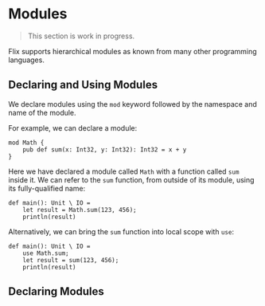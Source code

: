 # Modules

> This section is work in progress.

Flix supports hierarchical modules as known from many other programming
languages.

## Declaring and Using Modules

We declare modules using the `mod` keyword followed by the namespace and name of
the module. 

For example, we can declare a module:

```flix
mod Math {
    pub def sum(x: Int32, y: Int32): Int32 = x + y
}
```

Here we have declared a module called `Math` with a function called `sum` inside
it. We can refer to the `sum` function, from outside of its module, using its
fully-qualified name:

```flix
def main(): Unit \ IO = 
    let result = Math.sum(123, 456);
    println(result)
```

Alternatively, we can bring the `sum` function into local scope with `use`:

```flix
def main(): Unit \ IO = 
    use Math.sum;
    let result = sum(123, 456);
    println(result)
```

## Declaring Modules



<!--
Namespaces are hierarchical, so we can declare a
deeper namespace:

```flix
namespace Core/Math {
    def sum(x: Int32, y32: Int): Int32 = x + y
}
```

Note that the fragments of a namespace are separated
by `/`.

We can freely nest namespaces.
For example:

```flix
namespace Core {
    namespace Math {

        def sum(x: Int32, y: Int32): Int32 = x + y

        namespace Stats {
            def median(xs: List[Int32]): Int32 = ???
        }
    }
}
```

## Using Definitions from a Namespace

We can refer to definitions from a namespace by their
fully-qualified name.
For example:

```flix
namespace Core/Math {
    pub def sum(x: Int32, y: Int32): Int32 = x + y
}

def main(): Unit \ IO =
    Core/Math.sum(21, 42) |> println
```

Note that we must declare `sum` as public (`pub`) to
allow access to it from outside its own namespace.

It can quickly get tedious to refer to definitions by
their fully-qualified name.

The `use` construct allows us to "import" definitions
from another namespace:

```flix
namespace Core/Math {
    pub def sum(x: Int32, y: Int32): Int32 = x + y
}

def main(): Unit \ IO =
    use Core/Math.sum;
    sum(21, 42) |> println
```

Here the `use` is local to the `main` function.
A `use` can also appear at the top of a file:

```flix
use Core/Math.sum;

def main(): Unit \ IO =
    sum(21, 42) |> println

namespace Core/Math {
    pub def sum(x: Int32, y: Int32): Int32 = x + y
}
```

## Using Multiple Definitions from a Namespaces

We can also use multiple definitions from a namespace:

```flix
use Core/Math.sum;
use Core/Math.mul;

def main(): Unit \ IO =
    mul(42, 84) |> sum(21) |> println

namespace Core/Math {
    pub def sum(x: Int32, y: Int32): Int32 = x + y
    pub def mul(x: Int32, y: Int32): Int32 = x * y
}
```

Multiple such uses can be grouped together:

```flix
use Core/Math.{sum, mul};

def main(): Unit \ IO =
    mul(42, 84) |> sum(21) |> println

namespace Core/Math {
    pub def sum(x: Int32, y: Int32): Int32 = x + y
    pub def mul(x: Int32, y: Int32): Int32 = x * y
}
```

> **Design Note**
>
> Flix does not support _wildcard_ uses because they
> are inherently ambiguous and may lead to subtle
> errors during refactoring.

## Avoiding Name Clashes with Renaming

We can use renaming to avoid name clashes between
identically named definitions.
For example:

```flix
use A.{concat => stringConcat};
use B.{concat => listConcat};

def main(): Unit \ IO =
    stringConcat("Hello", " World!") |> println

namespace A {
    pub def concat(x: String, y: String): String = x + y
}

namespace B {
    pub def concat(xs: List[Int32], ys: List[Int32]): List[Int32] = xs ::: ys
}
```

In many cases a better approach is to use a _local_
`use` to avoid the problem in the first place.

## Using Types from a Namespace

We can use types from a namespace in the same way as
definitions.
For example:

```flix
use A/B.Color;

def redColor(): Color = Color.Red

namespace A/B {
    pub enum Color {
        case Red, Blue
    }
}
```

We can also use _type aliases_ in the same way:

```flix
use A/B.Color;
use A/B.Hue;

def blueColor(): Hue = Color.Blue

namespace A/B {
    pub enum Color {
        case Red, Blue
    }
    pub type alias Hue = Color
}
```

## Using Enums from a Namespace

We can use enumerated types from a namespace.
For example:

```flix
def blueIsRed(): Bool =
    use A/B.Color.{Blue, Red};
    Blue != Red

namespace A/B {
    pub enum Color with Eq {
        case Red, Blue
    }
}
```

Note that `A/B.Color` is the fully-qualified name of
a _type_ whereas `A/B.Color.Red` is the
fully-qualified name of a _tag_ inside an enumerated
type.
That is, a fully-qualified definition is of the
form `A/B/C.d`, a fully-qualified type is of the
form `A/B/C.D`, and finally a fully-qualified tag is
of the form `A/B/C.D.T`.

-->
